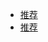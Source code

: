 - [推荐](https://www.cnblogs.com/zhaobingqing/tag/MySQL%E9%AB%98%E7%BA%A7/)
- [推荐](https://www.cnblogs.com/wade-luffy/category/853462.html)





